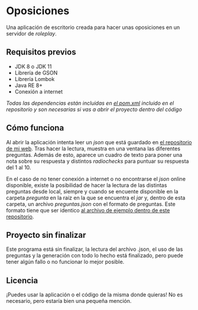 # Oposiciones
Una aplicación de escritorio creada para hacer unas oposiciones en un servidor de _roleplay_.

## Requisitos previos
* JDK 8 o JDK 11
* Librería de GSON 
* Librería Lombok
* Java RE 8+
* Conexión a internet

_Todas las dependencias están incluidas en [el pom.xml](https://github.com/Wikijito7/oposiciones/blob/master/pom.xml) incluido en el repositorio y son necesarias si vas
a abrir el proyecto dentro del código_

## Cómo funciona
Al abrir la aplicación intenta leer un _json_ que está guardado en [el repositorio de mi web](https://github.com/Wikijito7/Wikijito7.github.io). Tras hacer la lectura, 
muestra en una ventana las diferentes preguntas. Además de esto, aparece un cuadro de texto para poner una nota sobre su respuesta y distintos _radiochecks_ para puntuar su 
respuesta del 1 al 10.

En el caso de no tener conexión a internet o no encontrarse el _json_ online disponible, existe la posibilidad de hacer la lectura de las distintas preguntas desde local, 
siempre y cuando se encuente disponible en la carpeta _pregunta_ en la raiz en la que se encuentra el _jar_ y, dentro de esta carpeta, un archivo _preguntas.json_ con el formato
de preguntas. Este formato tiene que ser identico [al archivo de ejemplo dentro de este repositorio](https://github.com/Wikijito7/oposiciones/blob/master/pregunta/preguntas.json).

## Proyecto sin finalizar
Este programa está sin finalizar, la lectura del archivo .json, el uso de las preguntas y la generación con todo lo hecho está finalizado, pero puede tener algún fallo o no
funcionar lo mejor posible. 

## Licencia
¡Puedes usar la aplicación o el código de la misma donde quieras! No es necesario, pero estaría bien una pequeña mención.
